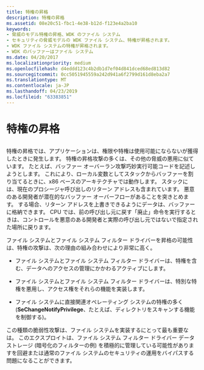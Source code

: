 ```yaml
---
title: 特権の昇格
description: 特権の昇格
ms.assetid: 08e20c51-fbc1-4e38-b12d-f123e4a2ba10
keywords:
- 脅威のモデル特権の昇格、WDK のファイル システム
- セキュリティの脅威モデルの WDK ファイル システム、特権が昇格されます。
- WDK ファイル システムの特権が昇格されます。
- WDK のバッファーはファイル システム
ms.date: 04/20/2017
ms.localizationpriority: medium
ms.openlocfilehash: d4eddd123c4b2db1d7ef04d841dced68ed813d82
ms.sourcegitcommit: 0cc5051945559a242d941a6f2799d161d8eba2a7
ms.translationtype: MT
ms.contentlocale: ja-JP
ms.lasthandoff: 04/23/2019
ms.locfileid: "63383851"
---
```

# <a name="elevation-of-privilege"></a>特権の昇格


## <span id="ddk_elevation_of_privilege_if"></span><span id="DDK_ELEVATION_OF_PRIVILEGE_IF"></span>


特権の昇格では、アプリケーションは、権限や特権は使用可能にならないが獲得したときに発生します。 特権の昇格攻撃の多くは、その他の脅威の悪用に似ています。 たとえば、バッファー オーバーラン攻撃巧妙実行可能コードを記述しようとします。 これにより、ローカル変数としてスタックからバッファーを割り当てるときに、x86 ベースのアーキテクチャでは動作します。 スタックには、現在のプロシージャ呼び出しのリターン アドレスも含まれています。 悪意のある開発者が潜在的なバッファー オーバーフローがあることを突きとめます。 する場合、リターン アドレスを上書きできるようにデータは、バッファーに格納できます。 CPU では、前の呼び出し元に戻す「廃止」命令を実行するときは、コントロールを悪意のある開発者と実際の呼び出し元ではないで指定された場所に戻ります。

ファイル システムとファイル システム フィルター ドライバーを昇格の可能性は、特権の攻撃は、次の理由の組み合わせにより非常に高く。

-   ファイル システムとファイル システム フィルター ドライバーは、特権を含む、データへのアクセスの管理にかかわるアクティブにします。

-   ファイル システムとファイル システム フィルター ドライバーは、特別な特権を悪用し、アクセス権をそれらの機能を実装します。

-   ファイル システムに直接関連オペレーティング システムの特権の多く (**SeChangeNotifyPrivilege**、たとえば、ディレクトリをスキャンする機能を制御する)。

この種類の脆弱性攻撃は、ファイル システムを実装するにとって最も重要なは。 このエクスプロイトは、ファイル システム フィルター ドライバー データ ストレージ (暗号化のフィルターの例) を積極的に管理している可能性がありますを回避または通常のファイル システムのセキュリティの運用をバイパスする問題になることができます。

 

 




